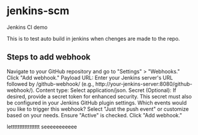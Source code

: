 # jenkins-scm

Jenkins CI demo

This is to test auto build in jenkins when chenges are made to the repo.

## Steps to add webhook

Navigate to your GitHub repository and go to "Settings" > "Webhooks." 
Click "Add webhook."
Payload URL: Enter your Jenkins server's URL followed by /github-webhook/ (e.g., http://your-jenkins-server:8080/github-webhook/).
Content type: Select application/json.
Secret (Optional): If desired, provide a secret token for enhanced security. This secret must also be configured in your Jenkins GitHub plugin settings.
Which events would you like to trigger this webhook? Select "Just the push event" or customize based on your needs.
Ensure "Active" is checked.
Click "Add webhook."


lettttttttttttttttt seeeeeeeeeee
